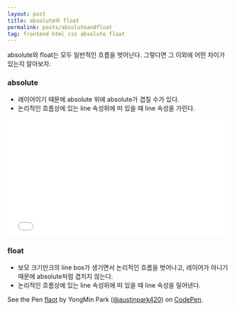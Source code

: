 ```yaml
---
layout: post
title: absolute와 float
permalink: posts/absoluteandfloat
tag: frontend html css absolute float
---
```


absolute와 float는 모두 일반적인 흐름을 벗어난다. 그렇다면 그 이외에 어떤 차이가 있는지 알아보자.

### absolute
* 레이어이기 때문에 absolute 위에 absolute가 겹칠 수가 있다.
* 논리적인 흐름상에 있는 line 속성위에 떠 있을 때 line 속성을 가린다.

<iframe height='265' scrolling='no' title='absolute' src='//codepen.io/austinpark420/embed/BVBbXB/?height=265&theme-id=0&default-tab=css,result&embed-version=2' frameborder='no' allowtransparency='true' allowfullscreen='true' style='width: 100%;'>See the Pen <a href='https://codepen.io/austinpark420/pen/BVBbXB/'>absolute</a> by YongMin Park (<a href='https://codepen.io/austinpark420'>@austinpark420</a>) on <a href='https://codepen.io'>CodePen</a>.
</iframe>

### float
* 보모 크기만크의 line box가 생기면서 논리적인 흐름을 벗어나고, 레이어가 아니기때문에 absolute처럼 겹치지 않는다.
* 논리적인 흐름상에 있는 line 속성위에 떠 있을 때 line 속성을 밀어낸다.

<p data-height="265" data-theme-id="0" data-slug-hash="bKbZOb" data-default-tab="css,result" data-user="austinpark420" data-embed-version="2" data-pen-title="flaot" class="codepen">See the Pen <a href="https://codepen.io/austinpark420/pen/bKbZOb/">flaot</a> by YongMin Park (<a href="https://codepen.io/austinpark420">@austinpark420</a>) on <a href="https://codepen.io">CodePen</a>.</p>
<script async src="https://static.codepen.io/assets/embed/ei.js"></script>

